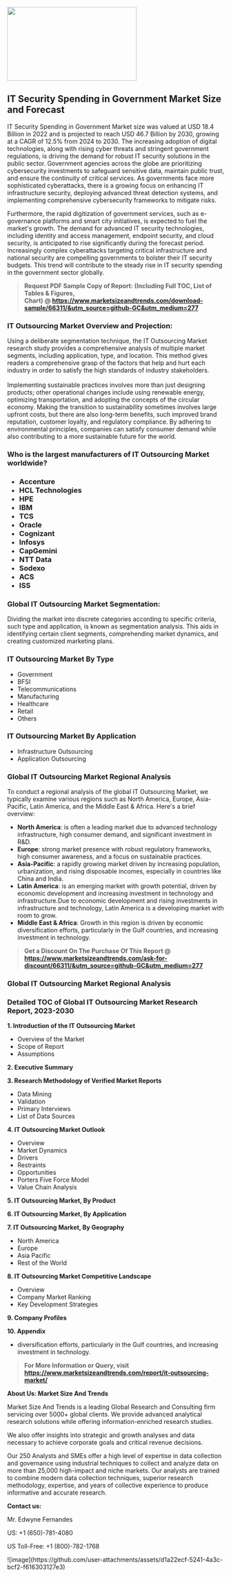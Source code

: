 <p><img class="alignnone size-medium wp-image-20088" src="https://ffe5etoiles.com/wp-content/uploads/2024/12/MST1-300x171.png" alt="" width="300" height="171" /></p><h2>IT Security Spending in Government Market Size and Forecast</h2><p>IT Security Spending in Government Market size was valued at USD 18.4 Billion in 2022 and is projected to reach USD 46.7 Billion by 2030, growing at a CAGR of 12.5% from 2024 to 2030. The increasing adoption of digital technologies, along with rising cyber threats and stringent government regulations, is driving the demand for robust IT security solutions in the public sector. Government agencies across the globe are prioritizing cybersecurity investments to safeguard sensitive data, maintain public trust, and ensure the continuity of critical services. As governments face more sophisticated cyberattacks, there is a growing focus on enhancing IT infrastructure security, deploying advanced threat detection systems, and implementing comprehensive cybersecurity frameworks to mitigate risks.</p><p>Furthermore, the rapid digitization of government services, such as e-governance platforms and smart city initiatives, is expected to fuel the market's growth. The demand for advanced IT security technologies, including identity and access management, endpoint security, and cloud security, is anticipated to rise significantly during the forecast period. Increasingly complex cyberattacks targeting critical infrastructure and national security are compelling governments to bolster their IT security budgets. This trend will contribute to the steady rise in IT security spending in the government sector globally.</p></p><blockquote id="" class=""><strong>Request PDF Sample Copy of Report: (Including Full TOC, List of Tables &amp; Figures, Chart)&nbsp;@&nbsp;<strong><a href="https://www.marketsizeandtrends.com/download-sample/66311/&utm_source=github-GC&utm_medium=277" target="_blank">https://www.marketsizeandtrends.com/download-sample/66311/&utm_source=github-GC&utm_medium=277</a></strong></strong></blockquote><h3 id="" class="">IT Outsourcing Market&nbsp;Overview and Projection:</h3><p id="" class="">Using a deliberate segmentation technique, the IT Outsourcing Market research study provides a comprehensive analysis of multiple market segments, including application, type, and location. This method gives readers a comprehensive grasp of the factors that help and hurt each industry in order to satisfy the high standards of industry stakeholders. <br /> <br />Implementing sustainable practices involves more than just designing products; other operational changes include using renewable energy, optimizing transportation, and adopting the concepts of the circular economy. Making the transition to sustainability sometimes involves large upfront costs, but there are also long-term benefits, such improved brand reputation, customer loyalty, and regulatory compliance. By adhering to environmental principles, companies can satisfy consumer demand while also contributing to a more sustainable future for the world.</p><h3 id="" class="">Who is the largest manufacturers of&nbsp;IT Outsourcing Market worldwide?</h3><h3 class=""><p><ul><li>Accenture </li><li> HCL Technologies </li><li> HPE </li><li> IBM </li><li> TCS </li><li> Oracle </li><li> Cognizant </li><li> Infosys </li><li> CapGemini </li><li> NTT Data </li><li> Sodexo </li><li> ACS </li><li> ISS</li></ul></p></h3><h3 id="" class="">Global&nbsp;IT Outsourcing Market Segmentation:</h3><p id="" class="">Dividing the market into discrete categories according to specific criteria, such type and application, is known as segmentation analysis. This aids in identifying certain client segments, comprehending market dynamics, and creating customized marketing plans.</p><h3 id="" class="">IT Outsourcing Market&nbsp;By Type</h3><p><p><ul><li>Government </li><li> BFSI </li><li> Telecommunications </li><li> Manufacturing </li><li> Healthcare </li><li> Retail </li><li> Others</p></li></ul></p></p><h3 id="" class="">IT Outsourcing Market&nbsp;By Application</h3><p class=""><p><ul><li>Infrastructure Outsourcing </li><li> Application Outsourcing</li></ul></p></p><h3 id="" class="">Global IT Outsourcing Market Regional Analysis</h3><p id="" class="">To conduct a regional analysis of the global IT Outsourcing Market, we typically examine various regions such as North America, Europe, Asia-Pacific, Latin America, and the Middle East &amp; Africa. Here's a brief overview:</p><ul><li><strong>North America</strong>: is often a leading market due to advanced technology infrastructure, high consumer demand, and significant investment in R&amp;D.</li><li><strong>Europe</strong>: strong market presence with robust regulatory frameworks, high consumer awareness, and a focus on sustainable practices.</li><li><strong>Asia-Pacific</strong>: a rapidly growing market driven by increasing population, urbanization, and rising disposable incomes, especially in countries like China and India.</li><li><strong>Latin America</strong>: is an emerging market with growth potential, driven by economic development and increasing investment in technology and infrastructure.Due to economic development and rising investments in infrastructure and technology, Latin America is a developing market with room to grow.</li><li><strong>Middle East &amp; Africa</strong>: Growth in this region is driven by economic diversification efforts, particularly in the Gulf countries, and increasing investment in technology.</li></ul><blockquote id="" class=""><strong>Get a Discount On The Purchase Of This Report @ <strong><a href="https://www.marketsizeandtrends.com/ask-for-discount/66311/&utm_source=github-GC&utm_medium=277" target="_blank">https://www.marketsizeandtrends.com/ask-for-discount/66311/&utm_source=github-GC&utm_medium=277</a></strong></strong></blockquote><h3 id="" class="">Global IT Outsourcing Market Regional Analysis</h3><h3 id="" class="">Detailed TOC of Global IT Outsourcing Market Research Report, 2023-2030</h3><p id="" class=""><strong>1. Introduction of the IT Outsourcing Market</strong></p><ul><li>Overview of the Market</li><li>Scope of Report</li><li>Assumptions</li></ul><p id="" class=""><strong>2. Executive Summary</strong></p><p id="" class=""><strong>3. Research Methodology of Verified Market Reports</strong></p><ul><li>Data Mining</li><li>Validation</li><li>Primary Interviews</li><li>List of Data Sources</li></ul><p id="" class=""><strong>4. IT Outsourcing Market Outlook</strong></p><ul><li>Overview</li><li>Market Dynamics</li><li>Drivers</li><li>Restraints</li><li>Opportunities</li><li>Porters Five Force Model</li><li>Value Chain Analysis</li></ul><p id="" class=""><strong>5. IT Outsourcing Market, By Product</strong></p><p id="" class=""><strong>6. IT Outsourcing Market, By Application</strong></p><p id="" class=""><strong>7. IT Outsourcing Market, By Geography</strong></p><ul><li>North America</li><li>Europe</li><li>Asia Pacific</li><li>Rest of the World</li></ul><p id="" class=""><strong>8. IT Outsourcing Market Competitive Landscape</strong></p><ul><li>Overview</li><li>Company Market Ranking</li><li>Key Development Strategies</li></ul><p id="" class=""><strong>9. Company Profiles</strong></p><p id="" class=""><strong>10. Appendix</strong></p><ul><li>diversification efforts, particularly in the Gulf countries, and increasing investment in technology.</li></ul><blockquote id="" class=""><strong>For More Information or Query, visit <strong><strong><a href="https://www.marketsizeandtrends.com/report/it-outsourcing-market/" target="_blank">https://www.marketsizeandtrends.com/report/it-outsourcing-market/</a></strong></strong></strong></blockquote><p id="" class=""><strong>About Us: Market Size And Trends</strong></p><p id="" class="">Market Size And Trends is a leading Global Research and Consulting firm servicing over 5000+ global clients. We provide advanced analytical research solutions while offering information-enriched research studies.</p><p id="" class="">We also offer insights into strategic and growth analyses and data necessary to achieve corporate goals and critical revenue decisions.</p><p id="" class="">Our 250 Analysts and SMEs offer a high level of expertise in data collection and governance using industrial techniques to collect and analyze data on more than 25,000 high-impact and niche markets. Our analysts are trained to combine modern data collection techniques, superior research methodology, expertise, and years of collective experience to produce informative and accurate research.</p><p id="" class=""><strong>Contact us:</strong></p><p id="" class="">Mr. Edwyne Fernandes</p><p id="" class="">US: +1 (650)-781-4080</p><p id="" class="">US Toll-Free: +1 (800)-782-1768</p>
![image](https://github.com/user-attachments/assets/d1a22ecf-5241-4a3c-bcf2-f616303127e3)
